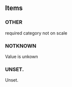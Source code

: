 

<!-- end of short definition -->
## Items

### OTHER
required category not on scale

### NOTKNOWN
Value is unkown

### UNSET.
Unset.
